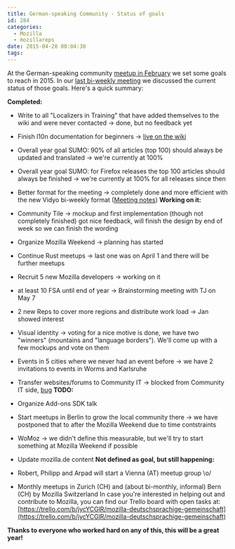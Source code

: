 ```yaml
---
title: German-speaking Community - Status of goals
id: 284
categories:
  - Mozilla
  - mozillareps
date: 2015-04-28 00:04:38
tags:
---
```


At the German-speaking community [meetup in February](http://www.michaelkohler.info/2015/mozilla-german-speaking-community-meetup-2015-day1) we set some goals to reach in 2015\. In our [last bi-weekly meeting](https://air.mozilla.org/german-speaking-community-bi-weekly-meeting-20150423/) we discussed the current status of those goals. Here's a quick summary:

**Completed:**

*   Write to all "Localizers in Training" that have added themselves to the wiki and were never contacted -&gt; done, but no feedback yet
*   Finish l10n documentation for beginners -&gt; [live on the wiki](https://wiki.mozilla.org/L10n:Teams:de/Dokumentation)
*   Overall year goal SUMO: 90% of all articles (top 100) should always be updated and translated -&gt; we're currently at 100%
*   Overall year goal SUMO: for Firefox releases the top 100 articles should always be finished -&gt; we're currently at 100% for all releases since then
*   Better format for the meeting -&gt; completely done and more efficient with the new Vidyo bi-weekly format ([Meeting notes](https://wiki.mozilla.org/De/Meetings))
**Working on it:**

*   Community Tile -&gt; mockup and first implementation (though not completely finished) got nice feedback, will finish the design by end of week so we can finish the wording
*   Organize Mozilla Weekend -&gt; planning has started
*   Continue Rust meetups -&gt; last one was on April 1 and there will be further meetups
*   Recruit 5 new Mozilla developers -&gt; working on it
*   at least 10 FSA until end of year -&gt; Brainstorming meeting with TJ on May 7
*   2 new Reps to cover more regions and distribute work load -&gt; Jan showed interest
*   Visual identity -&gt; voting for a nice motive is done, we have two "winners" (mountains and "language borders"). We'll come up with a few mockups and vote on them
*   Events in 5 cities where we never had an event before -&gt; we have 2 invitations to events in Worms and Karlsruhe
*   Transfer websites/forums to Community IT -&gt; blocked from Community IT side, [bug](https://bugzilla.mozilla.org/show_bug.cgi?id=1119329)
**TODO:**

*   Organize <span class="message"><span class="content">Add-ons SDK</span></span> talk
*   Start meetups in Berlin to grow the local community there -&gt; we have postponed that to after the Mozilla Weekend due to time contstraints
*   WoMoz -&gt; we didn't define this measurable, but we'll try to start something at Mozilla Weekend if possible
*   Update mozilla.de content
**Not defined as goal, but still happening:**

*   Robert, Philipp and Arpad will start a Vienna (AT) meetup group \o/
*   Monthly meetups in Zurich (CH) and (about bi-monthly, informal) Bern (CH) by Mozilla Switzerland
In case you're interested in helping out and contribute to Mozilla, you can find our Trello board with open tasks at: [https://trello.com/b/jycYCGlR/mozilla-deutschsprachige-gemeinschaft](https://trello.com/b/jycYCGlR/mozilla-deutschsprachige-gemeinschaft)

**Thanks to everyone who worked hard on any of this, this will be a great year!**